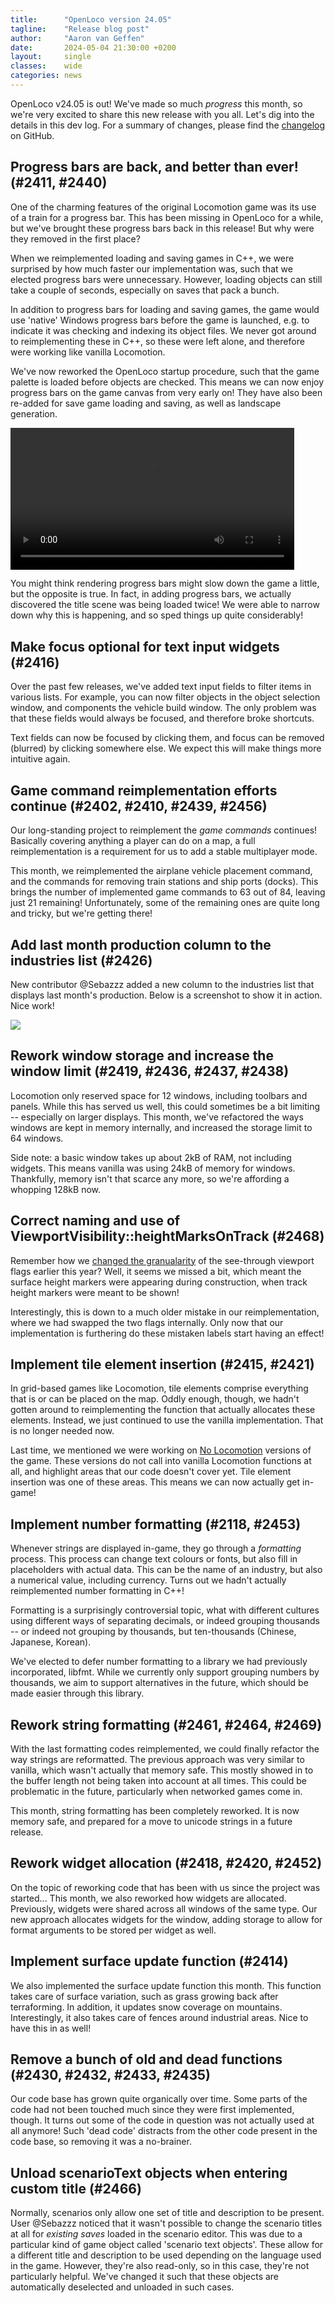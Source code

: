```yaml
---
title:      "OpenLoco version 24.05"
tagline:    "Release blog post"
author:     "Aaron van Geffen"
date:       2024-05-04 21:30:00 +0200
layout:     single
classes:    wide
categories: news
---
```


OpenLoco v24.05 is out! We've made so much _progress_ this month, so we're very excited to share this new release with you all.
Let's dig into the details in this dev log. For a summary of changes, please find the [changelog]() on GitHub.

## Progress bars are back, and better than ever! (#2411, #2440)

One of the charming features of the original Locomotion game was its use of a train for a progress bar.
This has been missing in OpenLoco for a while, but we've brought these progress bars back in this release!
But why were they removed in the first place?

When we reimplemented loading and saving games in C++, we were surprised by how much faster our implementation was,
such that we elected progress bars were unnecessary. However, loading objects can still take a couple of seconds,
especially on saves that pack a bunch.

In addition to progress bars for loading and saving games, the game would use 'native' Windows progress bars
before the game is launched, e.g. to indicate it was checking and indexing its object files. We never got around to
reimplementing these in C++, so these were left alone, and therefore were working like vanilla Locomotion.

We've now reworked the OpenLoco startup procedure, such that the game palette is loaded before objects are checked.
This means we can now enjoy progress bars on the game canvas from very early on! They have also been re-added
for save game loading and saving, as well as landscape generation.

<video style="width: 90%; margin: auto" autoplay controls loop>
	<source src="/assets/mp4/progress_bars.mp4" type="video/mp4">
</video>

You might think rendering progress bars might slow down the game a little, but the opposite is true.
In fact, in adding progress bars, we actually discovered the title scene was being loaded twice! We were able to
narrow down why this is happening, and so sped things up quite considerably!


## Make focus optional for text input widgets (#2416)

Over the past few releases, we've added text input fields to filter items in various lists. For example,
you can now filter objects in the object selection window, and components the vehicle build window.
The only problem was that these fields would always be focused, and therefore broke shortcuts.

Text fields can now be focused by clicking them, and focus can be removed (blurred) by clicking somewhere else.
We expect this will make things more intuitive again.

## Game command reimplementation efforts continue (#2402, #2410, #2439, #2456)

Our long-standing project to reimplement the _game commands_ continues! Basically covering anything a player
can do on a map, a full reimplementation is a requirement for us to add a stable multiplayer mode.

This month, we reimplemented the airplane vehicle placement command, and the commands for removing train stations
and ship ports (docks). This brings the number of implemented game commands to 63 out of 84,
leaving just 21 remaining! Unfortunately, some of the remaining ones are quite long and tricky,
but we're getting there!

## Add last month production column to the industries list (#2426)

New contributor @Sebazzz added a new column to the industries list that displays last month's production.
Below is a screenshot to show it in action. Nice work!

![](/assets/img/industry_list_production.png)

## Rework window storage and increase the window limit (#2419, #2436, #2437, #2438)

Locomotion only reserved space for 12 windows, including toolbars and panels. While this has served us well,
this could sometimes be a bit limiting -- especially on larger displays. This month, we've refactored
the ways windows are kept in memory internally, and increased the storage limit to 64 windows.

Side note: a basic window takes up about 2kB of RAM, not including widgets. This means vanilla was using 24kB of
memory for windows. Thankfully, memory isn't that scarce any more, so we're affording a whopping 128kB now.

## Correct naming and use of ViewportVisibility::heightMarksOnTrack (#2468)

Remember how we [changed the granualarity](https://openloco.io/news/2024/01/openloco-v24.01.html#make-viewport-see-through-flags-more-granular-2231)
of the see-through viewport flags earlier this year? Well, it seems we missed a bit,
which meant the surface height markers were appearing during construction, when track height markers
were meant to be shown!

Interestingly, this is down to a much older mistake in our reimplementation, where we had swapped the
two flags internally. Only now that our implementation is furthering do these mistaken labels start
having an effect!

## Implement tile element insertion (#2415, #2421)

In grid-based games like Locomotion, tile elements comprise everything that is or can be placed on the map.
Oddly enough, though, we hadn't gotten around to reimplementing the function that actually allocates these
elements. Instead, we just continued to use the vanilla implementation. That is no longer needed now.

Last time, we mentioned we were working on [No Locomotion](https://openloco.io/news/2024/04/openloco-v24.04.html#work-on-no-locomotion-executables-2395) versions of the game.
These versions do not call into vanilla Locomotion functions at all, and highlight areas that our code doesn't
cover yet. Tile element insertion was one of these areas. This means we can now actually get in-game!

## Implement number formatting (#2118, #2453)

Whenever strings are displayed in-game, they go through a _formatting_ process. This process can change
text colours or fonts, but also fill in placeholders with actual data. This can be the name of an industry,
but also a numerical value, including currency. Turns out we hadn't actually reimplemented number formatting
in C++!

Formatting is a surprisingly controversial topic, what with different cultures using different ways of
separating decimals, or indeed grouping thousands -- or indeed not grouping by thousands, but ten-thousands
(Chinese, Japanese, Korean).

We've elected to defer number formatting to a library we had previously incorporated, libfmt.
While we currently only support grouping numbers by thousands, we aim to support alternatives in the future,
which should be made easier through this library.

## Rework string formatting (#2461, #2464, #2469)

With the last formatting codes reimplemented, we could finally refactor the way strings are reformatted.
The previous approach was very similar to vanilla, which wasn't actually that memory safe. This mostly
showed in to the buffer length not being taken into account at all times. This could be problematic in
the future, particularly when networked games come in.

This month, string formatting has been completely reworked. It is now memory safe, and prepared for a
move to unicode strings in a future release.

## Rework widget allocation (#2418, #2420, #2452)

On the topic of reworking code that has been with us since the project was started...
This month, we also reworked how widgets are allocated. Previously, widgets were shared across
all windows of the same type. Our new approach allocates widgets for the window, adding storage
to allow for format arguments to be stored per widget as well.

## Implement surface update function (#2414)

We also implemented the surface update function this month. This function takes care of surface variation,
such as grass growing back after terraforming. In addition, it updates snow coverage on mountains.
Interestingly, it also takes care of fences around industrial areas. Nice to have this in as well!

## Remove a bunch of old and dead functions (#2430, #2432, #2433, #2435)

Our code base has grown quite organically over time. Some parts of the code had not been touched
much since they were first implemented, though. It turns out some of the code in question was not
actually used at all anymore! Such 'dead code' distracts from the other code present in the code base,
so removing it was a no-brainer.

## Unload scenarioText objects when entering custom title (#2466)

Normally, scenarios only allow one set of title and description to be present.
User @Sebazzz noticed that it wasn't possible to change the scenario titles at all for *existing saves*
loaded in the scenario editor. This was due to a particular kind of game object called 'scenario text objects'.
These allow for a different title and description to be used depending on the language used in the game.
However, they're also read-only, so in this case, they're not particularly helpful.
We've changed it such that these objects are automatically deselected and unloaded in such cases.
